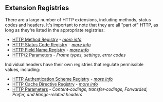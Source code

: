 
## Extension Registries

There are a large number of HTTP extensions, including methods, status codes and headers. It's important to note that they are all "part of" HTTP, as long as they're listed in the appropriate registries:

* [HTTP Method Registry](http://www.iana.org/assignments/http-methods/) - _[more info](/specs/rfc9110.html#method.registry)_
* [HTTP Status Code Registry](http://www.iana.org/assignments/http-status-codes/) - _[more info](/specs/rfc9110.html#status.code.registry)_
* [HTTP Field Name Registry](https://www.iana.org/assignments/http-fields/) - _[more info](/specs/rfc9110.html#fields.registry)_
* [HTTP/2 Parameters](http://www.iana.org/assignments/http2-parameters/http2-parameters.xhtml) - *Frame types, settings, error codes*

Individual headers have their own registries that regulate permissible values, including:

* [HTTP Authentication Scheme Registry](http://www.iana.org/assignments/http-authschemes/) - _[more info](/specs/rfc9110.html#auth.scheme.registry)_
* [HTTP Cache Directive Registry](http://www.iana.org/assignments/http-cache-directives/) - _[more info](/specs/rfc9111.html#cache.directive.registry)_
* [HTTP Parameters](http://www.iana.org/assignments/http-parameters/) - *Content-codings, transfer-codings, Forwarded, Prefer, and Range-related headers*
